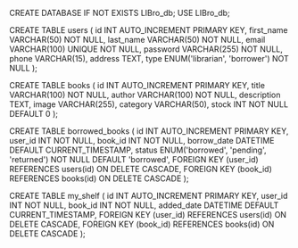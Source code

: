 CREATE DATABASE IF NOT EXISTS LIBro_db;
USE LIBro_db;

CREATE TABLE users (
    id INT AUTO_INCREMENT PRIMARY KEY,
    first_name VARCHAR(50) NOT NULL,
    last_name VARCHAR(50) NOT NULL,
    email VARCHAR(100) UNIQUE NOT NULL,
    password VARCHAR(255) NOT NULL,
    phone VARCHAR(15),
    address TEXT,
    type ENUM('librarian', 'borrower') NOT NULL
);

CREATE TABLE books (
    id INT AUTO_INCREMENT PRIMARY KEY,
    title VARCHAR(100) NOT NULL,
    author VARCHAR(100) NOT NULL,
    description TEXT,
    image VARCHAR(255),
    category VARCHAR(50),
    stock INT NOT NULL DEFAULT 0
);

CREATE TABLE borrowed_books (
    id INT AUTO_INCREMENT PRIMARY KEY,
    user_id INT NOT NULL,
    book_id INT NOT NULL,
    borrow_date DATETIME DEFAULT CURRENT_TIMESTAMP,
    status ENUM('borrowed', 'pending', 'returned') NOT NULL DEFAULT 'borrowed',
    FOREIGN KEY (user_id) REFERENCES users(id) ON DELETE CASCADE,
    FOREIGN KEY (book_id) REFERENCES books(id) ON DELETE CASCADE
);

CREATE TABLE my_shelf (
    id INT AUTO_INCREMENT PRIMARY KEY,
    user_id INT NOT NULL,
    book_id INT NOT NULL,
    added_date DATETIME DEFAULT CURRENT_TIMESTAMP,
    FOREIGN KEY (user_id) REFERENCES users(id) ON DELETE CASCADE,
    FOREIGN KEY (book_id) REFERENCES books(id) ON DELETE CASCADE
);